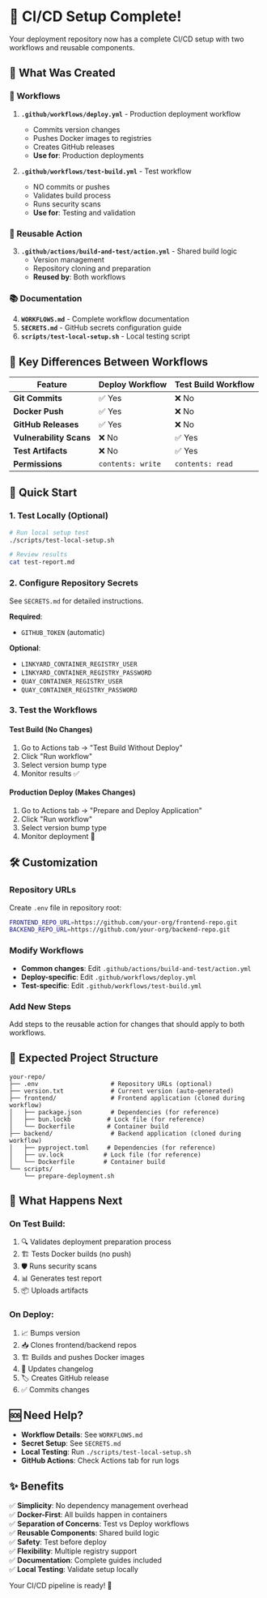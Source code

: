 # 🚀 CI/CD Setup Complete!

Your deployment repository now has a complete CI/CD setup with two workflows and reusable components.

## 📁 What Was Created

### 🔄 Workflows
1. **`.github/workflows/deploy.yml`** - Production deployment workflow
   - Commits version changes
   - Pushes Docker images to registries
   - Creates GitHub releases
   - **Use for**: Production deployments

2. **`.github/workflows/test-build.yml`** - Test workflow
   - NO commits or pushes
   - Validates build process
   - Runs security scans
   - **Use for**: Testing and validation

### 🧩 Reusable Action
3. **`.github/actions/build-and-test/action.yml`** - Shared build logic
   - Version management
   - Repository cloning and preparation
   - **Reused by**: Both workflows

### 📚 Documentation
4. **`WORKFLOWS.md`** - Complete workflow documentation
5. **`SECRETS.md`** - GitHub secrets configuration guide
6. **`scripts/test-local-setup.sh`** - Local testing script

## 🎯 Key Differences Between Workflows

| Feature | Deploy Workflow | Test Build Workflow |
|---------|----------------|-------------------|
| **Git Commits** | ✅ Yes | ❌ No |
| **Docker Push** | ✅ Yes | ❌ No |
| **GitHub Releases** | ✅ Yes | ❌ No |
| **Vulnerability Scans** | ❌ No | ✅ Yes |
| **Test Artifacts** | ❌ No | ✅ Yes |
| **Permissions** | `contents: write` | `contents: read` |

## 🚀 Quick Start

### 1. Test Locally (Optional)
```bash
# Run local setup test
./scripts/test-local-setup.sh

# Review results
cat test-report.md
```

### 2. Configure Repository Secrets
See `SECRETS.md` for detailed instructions.

**Required**:
- `GITHUB_TOKEN` (automatic)

**Optional**:
- `LINKYARD_CONTAINER_REGISTRY_USER`
- `LINKYARD_CONTAINER_REGISTRY_PASSWORD` 
- `QUAY_CONTAINER_REGISTRY_USER`
- `QUAY_CONTAINER_REGISTRY_PASSWORD`

### 3. Test the Workflows

#### Test Build (No Changes)
1. Go to Actions tab → "Test Build Without Deploy"
2. Click "Run workflow"
3. Select version bump type
4. Monitor results ✅

#### Production Deploy (Makes Changes)
1. Go to Actions tab → "Prepare and Deploy Application"  
2. Click "Run workflow"
3. Select version bump type
4. Monitor deployment 🚀

## 🛠 Customization

### Repository URLs
Create `.env` file in repository root:
```bash
FRONTEND_REPO_URL=https://github.com/your-org/frontend-repo.git
BACKEND_REPO_URL=https://github.com/your-org/backend-repo.git
```

### Modify Workflows
- **Common changes**: Edit `.github/actions/build-and-test/action.yml`
- **Deploy-specific**: Edit `.github/workflows/deploy.yml`
- **Test-specific**: Edit `.github/workflows/test-build.yml`

### Add New Steps
Add steps to the reusable action for changes that should apply to both workflows.

## 🔧 Expected Project Structure

```
your-repo/
├── .env                    # Repository URLs (optional)
├── version.txt             # Current version (auto-generated)
├── frontend/               # Frontend application (cloned during workflow)
│   ├── package.json        # Dependencies (for reference)
│   ├── bun.lockb          # Lock file (for reference)
│   └── Dockerfile         # Container build
├── backend/                # Backend application (cloned during workflow)
│   ├── pyproject.toml     # Dependencies (for reference)
│   ├── uv.lock           # Lock file (for reference)
│   └── Dockerfile        # Container build
└── scripts/
    └── prepare-deployment.sh
```

## 🎉 What Happens Next

### On Test Build:
1. 🔍 Validates deployment preparation process
2. 🏗️ Tests Docker builds (no push)
3. 🛡️ Runs security scans
4. 📊 Generates test report
5. 📦 Uploads artifacts

### On Deploy:
1. 📈 Bumps version
2. 📥 Clones frontend/backend repos
3. 🏗️ Builds and pushes Docker images
4. 📝 Updates changelog
5. 🏷️ Creates GitHub release
6. ✅ Commits changes

## 🆘 Need Help?

- **Workflow Details**: See `WORKFLOWS.md`
- **Secret Setup**: See `SECRETS.md`  
- **Local Testing**: Run `./scripts/test-local-setup.sh`
- **GitHub Actions**: Check Actions tab for run logs

## ✨ Benefits

✅ **Simplicity**: No dependency management overhead  
✅ **Docker-First**: All builds happen in containers  
✅ **Separation of Concerns**: Test vs Deploy workflows  
✅ **Reusable Components**: Shared build logic  
✅ **Safety**: Test before deploy  
✅ **Flexibility**: Multiple registry support  
✅ **Documentation**: Complete guides included  
✅ **Local Testing**: Validate setup locally  

Your CI/CD pipeline is ready! 🎊
